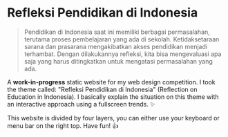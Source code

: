 # Refleksi Pendidikan di Indonesia

> Pendidikan di Indonesia saat ini memiliki berbagai permasalahan, terutama proses pembelajaran yang ada di sekolah. Ketidaksetaraan sarana dan prasarana mengakibatkan akses pendidikan menjadi terhambat. Dengan dilakukannya refleksi, kita bisa mengevaluasi apa saja yang harus ditingkatkan untuk mengatasi permasalahan yang ada.

A **work-in-progress** static website for my web design competition. I took the theme called: "Refleksi Pendidikan di Indonesia" (Reflection on Education in Indonesia). I basically explain the situation on this theme with an interactive approach using a fullscreen trends. :sparkles:

This website is divided by four layers, you can either use your keyboard or menu bar on the right top. Have fun! :+1:
